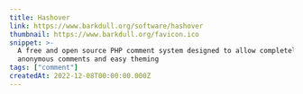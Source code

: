 ```yaml
---
title: Hashover
link: https://www.barkdull.org/software/hashover
thumbnail: https://www.barkdull.org/favicon.ico
snippet: >-
  A free and open source PHP comment system designed to allow completely
  anonymous comments and easy theming
tags: ["comment"]
createdAt: 2022-12-08T00:00:00.000Z
---
```


